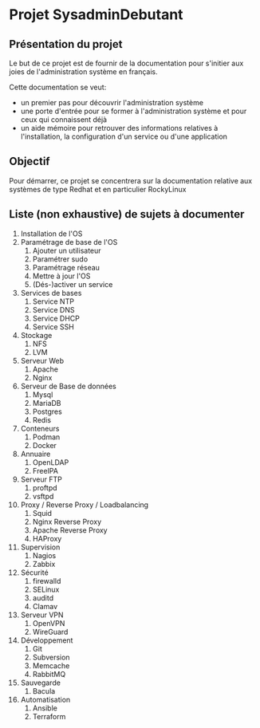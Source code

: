 # Projet SysadminDebutant

## Présentation du projet
Le but de ce projet est de fournir de la documentation pour s'initier aux joies de l'administration système en français.

Cette documentation se veut:
- un premier pas pour découvrir l'administration système
- une porte d'entrée pour se former à l'administration système et pour ceux qui connaissent déjà
- un aide mémoire pour retrouver des informations relatives à l'installation, la configuration d'un service ou d'une application

## Objectif
Pour démarrer, ce projet se concentrera sur la documentation relative aux systèmes de type Redhat et en particulier RockyLinux

## Liste (non exhaustive) de sujets à documenter 

1. Installation de l'OS
2. Paramétrage de base de l'OS
   1. Ajouter un utilisateur
   2. Paramétrer sudo
   3. Paramétrage réseau
   4. Mettre à jour l'OS
   5. (Dés-)activer un service
3. Services de bases
   1. Service NTP
   2. Service DNS
   3. Service DHCP
   4. Service SSH
4. Stockage
   1. NFS
   2. LVM
5. Serveur Web
   1. Apache
   2. Nginx
6. Serveur de Base de données
   1. Mysql
   2. MariaDB
   3. Postgres
   4. Redis
7. Conteneurs
   1. Podman
   2. Docker
8. Annuaire
   1. OpenLDAP
   2. FreeIPA
9. Serveur FTP
   1.  proftpd
   2.  vsftpd
10. Proxy / Reverse Proxy / Loadbalancing
    1.  Squid
    2.  Nginx Reverse Proxy
    3.  Apache Reverse Proxy
    4.  HAProxy
11. Supervision
    1.  Nagios
    2.  Zabbix
12. Sécurité
    1.  firewalld
    2.  SELinux
    3.  auditd
    4.  Clamav
13. Serveur VPN
    1.  OpenVPN
    2.  WireGuard
14. Développement
    1.  Git
    2.  Subversion
    3.  Memcache
    4.  RabbitMQ
15. Sauvegarde
    1.  Bacula
16. Automatisation
    1.  Ansible
    2.  Terraform
